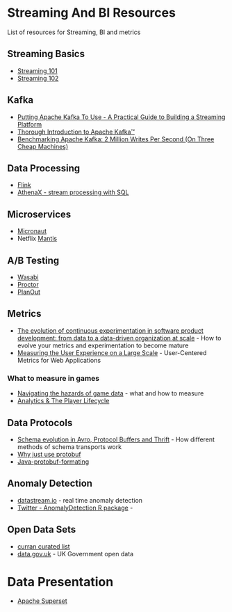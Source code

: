 # Streaming And BI Resources
List of resources for Streaming, BI and metrics

## Streaming Basics
* [Streaming 101](https://www.oreilly.com/ideas/the-world-beyond-batch-streaming-101)
* [Streaming 102](https://www.oreilly.com/ideas/the-world-beyond-batch-streaming-102)

## Kafka
* [Putting Apache Kafka To Use - A Practical Guide to Building a Streaming Platform](https://www.confluent.io/blog/stream-data-platform-1/)
* [Thorough Introduction to Apache Kafka™](https://hackernoon.com/thorough-introduction-to-apache-kafka-6fbf2989bbc1)
* [Benchmarking Apache Kafka: 2 Million Writes Per Second (On Three Cheap Machines)](https://engineering.linkedin.com/kafka/benchmarking-apache-kafka-2-million-writes-second-three-cheap-machines)

## Data Processing
* [Flink](https://flink.apache.org/)
* [AthenaX - stream processing with SQL](https://github.com/uber/AthenaX)

## Microservices
* [Micronaut](https://micronaut.io/)
* Netflix [Mantis](https://netflix.github.io/mantis/)

## A/B Testing
* [Wasabi](https://github.com/intuit/wasabi)
* [Proctor](https://github.com/indeedeng/proctor)
* [PlanOut](https://facebook.github.io/planout/)

## Metrics
* [The evolution of continuous experimentation in software product development: from data to a data-driven organization at scale](https://dl.acm.org/citation.cfm?id=3097460) - How to evolve your metrics and experimentation to become mature
* [Measuring the User Experience on a Large Scale](https://research.google.com/pubs/pub36299.html) - User-Centered Metrics for Web Applications

### What to measure in games
* [Navigating the hazards of game data](https://www.mcvuk.com/navigating-the-hazards-of-game-data/) - what and how to measure
* [Analytics & The Player Lifecycle](https://blogs.unity3d.com/2016/05/03/analytics-the-player-lifecycle/)

## Data Protocols
* [Schema evolution in Avro, Protocol Buffers and Thrift](https://martin.kleppmann.com/2012/12/05/schema-evolution-in-avro-protocol-buffers-thrift.html) - How different methods of schema transports work
* [Why just use protobuf](https://stackoverflow.com/questions/28545401/java-json-protobuf-back-conversion)
* [Java-protobuf-formating](https://konstantinpavlov.net/blog/2012/04/22/java-protobuf-format-easy-protobuf-to-json-serialization-in-java/)

## Anomaly Detection
* [datastream.io](https://github.com/MentatInnovations/datastream.io) - real time anomaly detection
* [Twitter - AnomalyDetection R package](https://github.com/twitter/AnomalyDetection) - 

## Open Data Sets
* [curran curated list](https://github.com/curran/data)
* [data.gov.uk](https://data.gov.uk/) - UK Government open data

# Data Presentation
* [Apache Superset](https://github.com/apache/incubator-superset)

